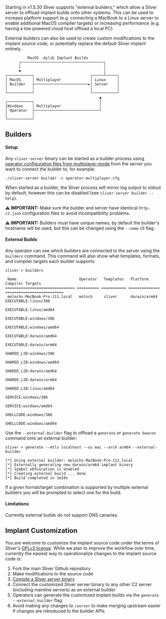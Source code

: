 Starting in v1.5.30 Sliver supports "external builders," which allow a Sliver server to offload implant builds onto other systems. This can be used to increase platform support (e.g. connecting a MacBook to a Linux server to enable additional MacOS compiler targets) or increasing performance (e.g. having a low powered cloud host offload a local PC).

External builders can also be used to create custom modifications to the implant source code, or potentially replace the default Sliver implant entirely.

```
          MacOS .dylib Implant Builds
      ┌─────────────────────────────────────┐
      │                                     │
      ▼                                     │
┌───────────┐                         ┌─────┴─────┐
│ MacOS     │ Multiplayer             │ Linux     │
│ Builder   ├────────────────────────►│ Server    │
│           │                         │           │
└───────────┘                         └───────────┘
                                          ▲
┌───────────┐                             │
│Windows    │ Multiplayer                 │
│ Operator  ├─────────────────────────────┘
│           │
└───────────┘
```

## Builders

#### Setup

Any `sliver-server` binary can be started as a builder process using [operator configuration files from multiplayer-mode](/docs?name=Multi-player+Mode) from the server you want to connect the builder to, for example:

```
./sliver-server builder -c operator-multiplayer.cfg
```

When started as a builder, the Sliver process will mirror log output to stdout by default, however this can be disabled (see `sliver-server builder --help`).

**⚠️ IMPORTANT:** Make sure the builder and server have identical `http-c2.json` configuration files to avoid incompatibility problems.

**⚠️ IMPORTANT:** Builders must have unique names, by default the builder's hostname will be used, but this can be changed using the `--name` cli flag.

#### External Builds

Any operator can see which builders are connected to the server using the `builders` command. This command will also show what templates, formats, and compiler targets each builder supports:

```
sliver > builders

 Name                            Operator   Templates   Platform       Compiler Targets
=============================== ========== =========== ============== ==========================
 molochs-MacBook-Pro-111.local   moloch     sliver      darwin/arm64   EXECUTABLE:linux/386
                                                                       EXECUTABLE:linux/amd64
                                                                       EXECUTABLE:windows/386
                                                                       EXECUTABLE:windows/amd64
                                                                       EXECUTABLE:darwin/amd64
                                                                       EXECUTABLE:darwin/arm64
                                                                       SHARED_LIB:windows/386
                                                                       SHARED_LIB:windows/amd64
                                                                       SHARED_LIB:darwin/amd64
                                                                       SHARED_LIB:darwin/arm64
                                                                       SHARED_LIB:linux/amd64
                                                                       SERVICE:windows/386
                                                                       SERVICE:windows/amd64
                                                                       SHELLCODE:windows/386
                                                                       SHELLCODE:windows/amd64
```

Use the `--external-builder` flag to offload a `generate` or `generate beacon` command onto an external builder:

```
sliver > generate --mtls localhost --os mac --arch arm64 --external-builder

[*] Using external builder: molochs-MacBook-Pro-111.local
[*] Externally generating new darwin/arm64 implant binary
[*] Symbol obfuscation is enabled
[*] Creating external build ... done
[*] Build completed in 1m19s
```

If a given format/target combination is supported by multiple external builders you will be prompted to select one for the build.

#### Limitations

Currently external builds do not support DNS canaries.

## Implant Customization

You are welcome to customize the implant source code under the terms of Sliver's [GPLv3 license](https://github.com/papcaii/slisli/blob/master/LICENSE). While we plan to improve the workflow over time, currently the easiest way to operationalize changes to the implant source code is:

1. Fork the main Sliver Github repository
1. Make modifications to the source code
1. [Compile a Sliver server binary](/docs?name=Compile+from+Source)
1. Connect the customized Sliver server binary to any other C2 server (including mainline servers) as an external builder
1. Operators can generate the customized implant builds via the `generate --external-builder` flag
1. Avoid making any changes to `/server` to make merging upstream easier if changes are introduced to the builder APIs
